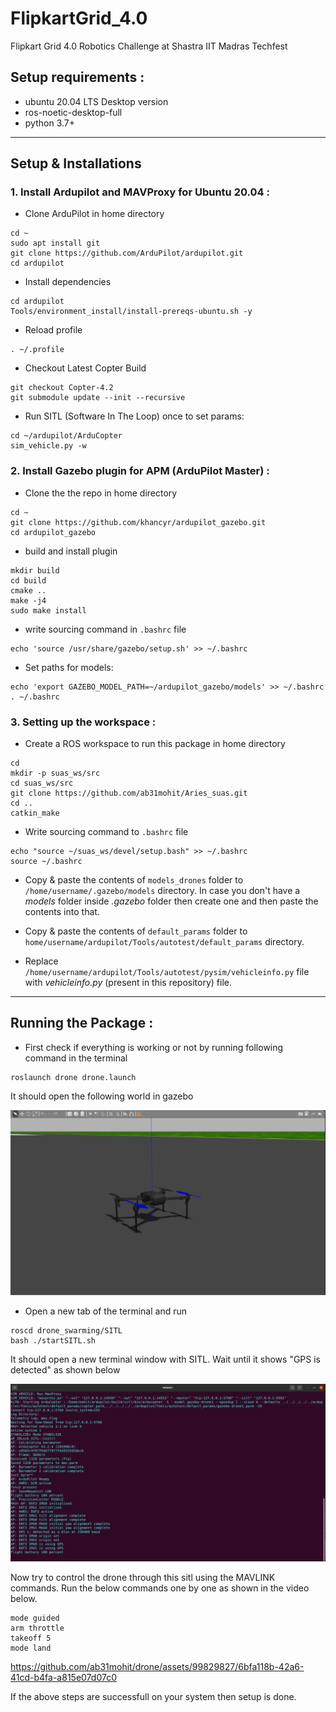 # FlipkartGrid_4.0
Flipkart Grid 4.0 Robotics Challenge at Shastra IIT Madras Techfest

## Setup requirements :    
- ubuntu 20.04 LTS Desktop version
- ros-noetic-desktop-full
- python 3.7+

---
## Setup & Installations 

### 1. Install Ardupilot and MAVProxy for Ubuntu 20.04 :

- Clone ArduPilot in home directory
```
cd ~
sudo apt install git
git clone https://github.com/ArduPilot/ardupilot.git
cd ardupilot
```

- Install dependencies
```
cd ardupilot
Tools/environment_install/install-prereqs-ubuntu.sh -y
```

- Reload profile 
```
. ~/.profile
```

- Checkout Latest Copter Build
```
git checkout Copter-4.2
git submodule update --init --recursive
```

- Run SITL (Software In The Loop) once to set params:
```
cd ~/ardupilot/ArduCopter
sim_vehicle.py -w
```

### 2. Install Gazebo plugin for APM (ArduPilot Master) :
- Clone the the repo in home directory
```
cd ~
git clone https://github.com/khancyr/ardupilot_gazebo.git
cd ardupilot_gazebo
```

- build and install plugin
```
mkdir build
cd build
cmake ..
make -j4
sudo make install
```

- write sourcing command in `.bashrc` file
```
echo 'source /usr/share/gazebo/setup.sh' >> ~/.bashrc
```
- Set paths for models:
```
echo 'export GAZEBO_MODEL_PATH=~/ardupilot_gazebo/models' >> ~/.bashrc
. ~/.bashrc
```
### 3. Setting up the workspace :  
- Create a ROS workspace to run this package in home directory
```
cd
mkdir -p suas_ws/src
cd suas_ws/src
git clone https://github.com/ab31mohit/Aries_suas.git
cd ..
catkin_make
```

- Write sourcing command to `.bashrc` file
```
echo "source ~/suas_ws/devel/setup.bash" >> ~/.bashrc
source ~/.bashrc
```

- Copy & paste the contents of `models_drones` folder to `/home/username/.gazebo/models` directory. In case you don't have a *models* folder inside *.gazebo* folder then create one and then paste the contents into that.    

- Copy & paste the contents of `default_params` folder to `home/username/ardupilot/Tools/autotest/default_params` directory.   

- Replace `/home/username/ardupilot/Tools/autotest/pysim/vehicleinfo.py` file with *vehicleinfo.py* (present in this repository) file.

---

## Running the Package : 

- First check if everything is working or not by running following command in the terminal  
```
roslaunch drone drone.launch  
```

It should open the following world in gazebo    
<div align="center">
  <img src="img-videos/runway_world.png" alt="gazebo-world" />
</div>


- Open a new tab of the terminal and run
```
roscd drone_swarming/SITL
bash ./startSITL.sh
```
It should open a new terminal window with SITL. Wait until it shows "GPS is detected" as shown below  
<div align="center">
  <img src="img-videos/SITL.png" alt="SITL-img" />
</div>

Now try to control the drone through this sitl using the MAVLINK commands. Run the below commands one by one as shown in the video below.

```
mode guided
arm throttle
takeoff 5
mode land
```

https://github.com/ab31mohit/drone/assets/99829827/6bfa118b-42a6-41cd-b4fa-a815e07d07c0

If the above steps are successfull on your system then setup is done.





